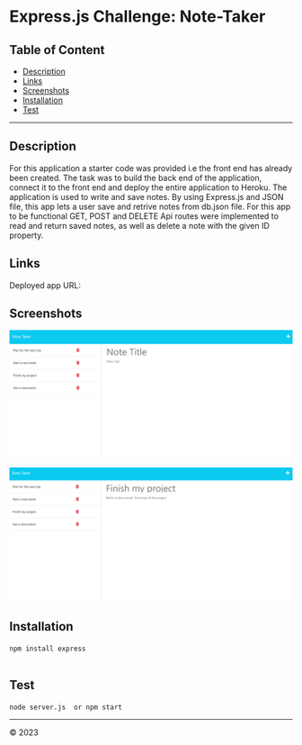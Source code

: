 # Express.js Challenge: Note-Taker
## Table of Content
- [Description](#description)
- [Links](#links)
- [Screenshots](#screenshots)
- [Installation](#installation)
- [Test](#test)
-------------------------------------
## Description
For this application a starter code was provided i.e the front end has already been created. The task was to build the back end of the application, connect it to the front end and deploy the entire application to Heroku. 
The application is used to write and save notes. By using Express.js and JSON file, this app lets a user save and retrive notes from db.json file. For this app to be functional GET, POST and DELETE Api routes were implemented to read and return saved notes, as well as delete a note with the given ID property. 

## Links
Deployed app URL: 

## Screenshots
![](images/Screenshot_20230131_111531.png)

![](images/Screenshot_20230131_111433.png)

## Installation

    ​npm install express
    ​  
## Test 

    node server.js  or npm start
-----------------------------------
&copy; 2023